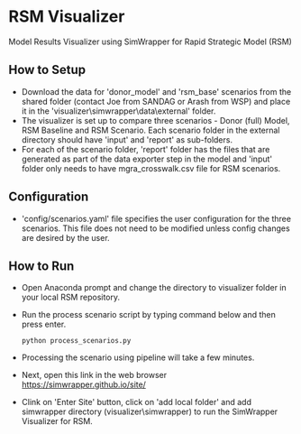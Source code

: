# RSM Visualizer
Model Results Visualizer using SimWrapper for Rapid Strategic Model (RSM)

## How to Setup
- Download the data for 'donor_model' and 'rsm_base' scenarios from the shared folder (contact Joe from SANDAG or Arash from WSP) and place it in the 'visualizer\simwrapper\data\external' folder. 
- The visualizer is set up to compare three scenarios - Donor (full) Model, RSM Baseline and RSM Scenario. Each scenario folder in the external directory should have 'input' and 'report' as sub-folders. 
- For each of the scenario folder, 'report' folder has the files that are generated as part of the data exporter step in the model and 'input' folder only needs to have mgra_crosswalk.csv file for RSM scenarios. 

## Configuration

- 'config/scenarios.yaml' file specifies the user configuration for the three scenarios. This file does not need to be modified unless config changes are desired by the user. 

## How to Run
- Open Anaconda prompt and change the directory to visualizer folder in your local RSM repository. 

- Run the process scenario script by typing command below and then press enter.

  `python process_scenarios.py`

- Processing the scenario using pipeline will take a few minutes. 

- Next, open this link in the web browser
  https://simwrapper.github.io/site/

- Clink on 'Enter Site' button, click on 'add local folder' and add simwrapper directory (visualizer\simwrapper) to run the SimWrapper Visualizer for RSM. 

